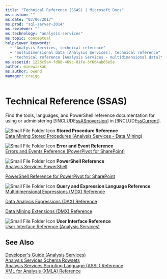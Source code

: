 ```yaml
---
title: "Technical Reference (SSAS) | Microsoft Docs"
ms.custom: ""
ms.date: "03/06/2017"
ms.prod: "sql-server-2014"
ms.reviewer: ""
ms.technology: "analysis-services"
ms.topic: conceptual
helpviewer_keywords: 
  - "Analysis Services, technical reference"
  - "multidimensional data [Analysis Services], technical reference"
  - "technical reference [Analysis Services - multidimensional data]"
ms.assetid: 1226c5a4-fd88-469c-81fe-3f664ab66e5e
author: minewiskan
ms.author: owend
manager: craigg
---
```

# Technical Reference (SSAS)
  Find the tools, languages, and PowerShell reference documentation for using or administering [!INCLUDE[ssASnoversion](../../includes/ssasnoversion-md.md)] in [!INCLUDE[ssCurrent](../../includes/sscurrent-md.md)].  
  
 ![Small File Folder Icon](../../integration-services/media/filefolder-small.gif "Small File Folder Icon") **Stored Procedure Reference**  
 [Data Mining Stored Procedures &#40;Analysis Services - Data Mining&#41;](/sql/analysis-services/data-mining/data-mining-stored-procedures-analysis-services-data-mining)  
  
 ![Small File Folder Icon](../../integration-services/media/filefolder-small.gif "Small File Folder Icon") **Error and Event Reference**  
 [Errors and Events Reference &#40;PowerPivot for SharePoint&#41;](../power-pivot-sharepoint/errors-and-events-reference-power-pivot-for-sharepoint.md)  
  
 ![Small File Folder Icon](../../integration-services/media/filefolder-small.gif "Small File Folder Icon") **PowerShell Reference**  
 [Analysis Services PowerShell](../analysis-services-powershell.md)  
  
 [PowerShell Reference for PowerPivot for SharePoint](/sql/analysis-services/powershell/powershell-reference-for-power-pivot-for-sharepoint)  
  
 ![Small File Folder Icon](../../integration-services/media/filefolder-small.gif "Small File Folder Icon") **Query and Expression Language Reference**  
 [Multidimensional Expressions &#40;MDX&#41; Reference](/sql/mdx/multidimensional-expressions-mdx-reference)  
  
 [Data Analysis Expressions &#40;DAX&#41; Reference](https://msdn.microsoft.com/library/gg413422(v=sql.120).aspx)  
  
 [Data Mining Extensions &#40;DMX&#41; Reference](/sql/dmx/data-mining-extensions-dmx-reference)  
  
 ![Small File Folder Icon](../../integration-services/media/filefolder-small.gif "Small File Folder Icon") **User Interface Reference**  
 [User Interface Reference &#40;Analysis Services&#41;](../user-interface-reference-analysis-services.md)  
  
## See Also  
 [Developer's Guide &#40;Analysis Services&#41;](../analysis-services-developer-documentation.md)   
 [Analysis Services Schema Rowsets](https://docs.microsoft.com/bi-reference/schema-rowsets/analysis-services-schema-rowsets)   
 [Analysis Services Scripting Language &#40;ASSL&#41; Reference](https://docs.microsoft.com/bi-reference/assl/analysis-services-scripting-language-assl-for-xmla)   
 [XML for Analysis  &#40;XMLA&#41; Reference](https://docs.microsoft.com/bi-reference/xmla/xml-for-analysis-xmla-reference)  
  
  
